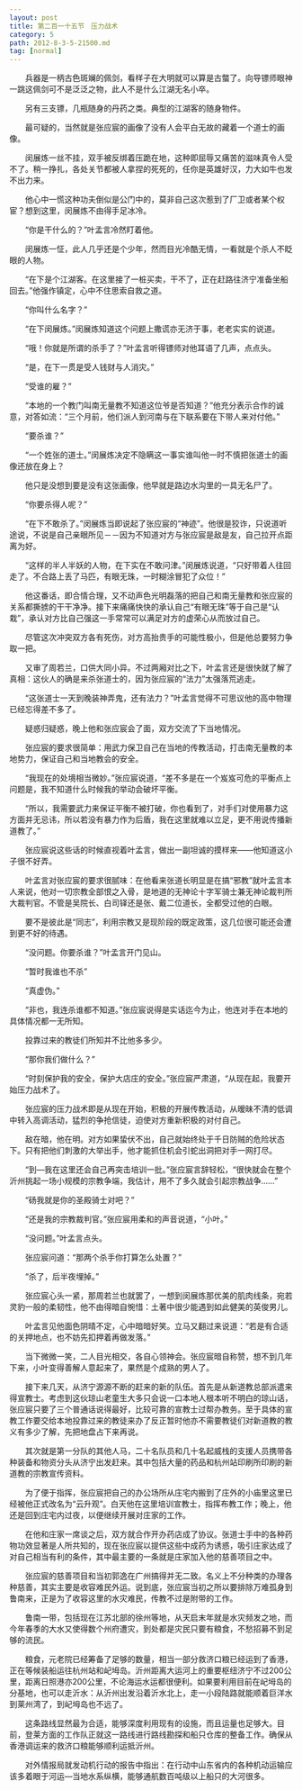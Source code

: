 ```yaml
---
layout: post
title: 第二百一十五节　压力战术
category: 5
path: 2012-8-3-5-21500.md
tag: [normal]
---
```


　　兵器是一柄古色斑斓的佩剑，看样子在大明就可以算是古螫了。向导镖师眼神一跳这佩剑可不是泛泛之物，此人不是什么江湖无名小卒。

　　另有三支镖，几瓶随身的丹药之类。典型的江湖客的随身物件。

　　最可疑的，当然就是张应宸的画像了没有人会平白无故的藏着一个道士的画像。

　　闵展炼一丝不挂，双手被反绑着压跪在地，这种即屈辱又痛苦的滋味真令人受不了。稍一挣扎，各处关节都被人拿捏的死死的，任你是英雄好汉，力大如牛也发不出力来。

　　他心中一慌这种功夫倒似是公门中的，莫非自己这次惹到了厂卫或者某个权宦？想到这里，闵展炼不由得手足冰冷。

　　“你是干什么的？”叶孟言冷然盯着他。

　　闵展炼一怔，此人几乎还是个少年，然而目光冷酷无情，一看就是个杀人不眨眼的人物。

　　“在下是个江湖客。在这里接了一桩买卖，干不了，正在赶路往济宁准备坐船回去。”他强作镇定，心中不住思索自救之道。

　　“你叫什么名字？”

　　“在下闵展炼。”闵展炼知道这个问题上撒谎亦无济于事，老老实实的说道。

　　“哦！你就是所谓的杀手了？”叶孟言听得镖师对他耳语了几声，点点头。

　　“是，在下一贯是受人钱财与人消灾。”

　　“受谁的雇？”

　　“本地的一个教门叫南无量教不知道这位爷是否知道？”他充分表示合作的诚意，对答如流：“三个月前，他们派人到河南与在下联系要在下带人来对付他。”

　　“要杀谁？”

　　“一个姓张的道士。”闵展炼决定不隐瞒这一事实谁叫他一时不慎把张道士的画像还放在身上？

　　他只是没想到要是没有这张画像，他早就是路边水沟里的一具无名尸了。

　　“你要杀得人呢？”

　　“在下不敢杀了。”闵展炼当即说起了张应宸的“神迹”。他很是狡诈，只说道听途说，不说是自己亲眼所见－－因为不知道对方与张应宸是敌是友，自己拉开点距离为好。

　　“这样的半人半妖的人物，在下实在不敢问津。”闵展炼说道，“只好带着人往回走了。不合路上丢了马匹，有眼无珠，一时糊涂冒犯了众位！”

　　他这番话，即合情合理，又不动声色光明磊落的把自己和南无量教和张应宸的关系都撕掳的干干净净。接下来痛痛快快的承认自己“有眼无珠”等于自己是“认栽”，承认对方比自己强这一手常常可以满足对方的虚荣心从而放过自己。

　　尽管这次冲突双方各有死伤，对方高抬贵手的可能性极小，但是他总要努力争取一把。

　　又审了周若兰，口供大同小异。不过两厢对比之下，叶孟言还是很快就了解了真相：这伙人的确是来杀张道士的，因为张应宸的“法力”太强落荒逃走。

　　“这张道士一天到晚装神弄鬼，还有法力？”叶孟言觉得不可思议他的高中物理已经忘得差不多了。

　　疑惑归疑惑，晚上他和张应宸会了面，双方交流了下当地情况。

　　张应宸的要求很简单：用武力保卫自己在当地的传教活动，打击南无量教的本地势力，保证自己和当地教会的安全。

　　“我现在的处境相当微妙。”张应宸说道，“差不多是在一个岌岌可危的平衡点上问题是，我不知道什么时候我的举动会破坏平衡。

　　“所以，我需要武力来保证平衡不被打破，你也看到了，对手们对使用暴力这方面并无忌讳，所以若没有暴力作为后盾，我在这里就难以立足，更不用说传播新道教了。”

　　张应宸说这些话的时候直视着叶孟言，做出一副坦诚的摸样来――他知道这小子很不好弄。

　　叶孟言对张应宸的要求很腻味：在他看来张道长明显是在搞“邪教”就叶孟言本人来说，他对一切宗教全部恨之入骨，是地道的无神论十字军骑士兼无神论裁判所大裁判官。不管是吴院长、白司铎还是张、戴二位道长，全都受过他的白眼。

　　要不是彼此是“同志”，利用宗教又是现阶段的既定政策，这几位很可能还会遭到更不好的待遇。

　　“没问题。你要杀谁？”叶孟言开门见山。

　　“暂时我谁也不杀”

　　“真虚伪。”

　　“非也，我连杀谁都不知道。”张应宸说得是实话迄今为止，他连对手在本地的具体情况都一无所知。

　　投靠过来的教徒们所知并不比他多多少。

　　“那你我们做什么？”

　　“时刻保护我的安全，保护大店庄的安全。”张应宸严肃道，“从现在起，我要开始压力战术了。

　　张应宸的压力战术即是从现在开始，积极的开展传教活动，从暧昧不清的低调中转入高调活动，猛烈的争抢信徒，迫使对方重新积极的对付自己。

　　敌在暗，他在明。对方如果蛰伏不出，自己就始终处于千日防贼的危险状态下。只有把他们刺激的大举出手，他才能抓住机会引蛇出洞把对手一网打尽。

　　“到―我在这里还会自己再突击培训一批。”张应宸言辞轻松，“很快就会在整个沂州挑起一场小规模的宗教争端，我估计，用不了多久就会引起宗教战争……”

　　“砀我就是你的圣殿骑士对吧？”

　　“还是我的宗教裁判官。”张应宸用柔和的声音说道，“小叶。”

　　“没问题。”叶孟言点头。

　　张应宸问道：“那两个杀手你打算怎么处置？”

　　“杀了，后半夜埋掉。”

　　张应宸心头一紧，那周若兰也就罢了，一想到闵展炼那优美的肌肉线条，宛若灵豹一般的柔韧性，他不由得暗自惋惜：土著中很少能遇到如此健美的英俊男儿。

　　叶孟言见他面色阴晴不定，心中暗暗好笑。立马又翻过来说道：“若是有合适的关押地点，也不妨先扣押着再做发落。”

　　当下微微一笑，二人目光相交，各自心领神会。张应宸暗自称赞，想不到几年下来，小叶变得善解人意起来了，果然是个成熟的男人了。

　　接下来几天，从济宁源源不断的赶来的新的队伍。首先是从新道教总部派遣来得宣教士。考虑到这伙琼山老童生大多只会说一口本地人根本听不明白的琼山话，张应宸只要了三个普通话说得最好，比较可靠的宣教士过帮办教务。至于具体的宣教工作要交给本地投靠过来的教徒来办了反正暂时他亦不需要教徒们对新道教的教义有多少了解，先把地盘占下来再说。

　　其次就是第一分队的其他人马，二十名队员和几十名起威栈的支援人员携带各种装备和物资分头从济宁出发赶来。其中包括大量的药品和杭州站印刷所印刷的新道教的宗教宣传资料。

　　为了便于指挥，张应宸把自己的办公场所从庄宅内搬到了庄外的小庙里这里已经被他正式改名为“云升观”。白天他在这里培训宣教士，指挥布教工作；晚上，他还是回到庄宅内过夜，以便继续开展对庄家的工作。

　　在他和庄家一席谈之后，双方就合作开办药店成了协议。张道士手中的各种药物功效显著是人所共知的，现在张应宸以提供这些中成药为诱惑，吸引庄家达成了对自己相当有利的条件，其中最主要的一条就是庄家加入他的慈善项目之中。

　　张应宸的慈善项目和当初郭逸在广州搞得并无二致。名义上不分种类的办理各种慈善，其实主要是收容难民外运。说到底，张应宸当初之所以要排除万难孤身到鲁南来，正是为了收容这里的水灾难民，传教不过是附带的工作。

　　鲁南一带，包括现在江苏北部的徐州等地，从天启末年就是水灾频发之地，而今年春季的大水又使得数个州府遭灾，到处都是灾民只要有粮食，不愁招募不到足够的流民。

　　粮食，元老院已经筹备了足够的数量，相当一部分救济口粮已经运到了香港，正在等候装船运往杭州站和屺坶岛。沂州距离大运河上的重要枢纽济宁不过200公里，距离日照港亦200公里，不论海运水运都很便利。如果要利用目前在屺坶岛的分基地，也可以走沂水：从沂州出发沿着沂水北上，走一小段陆路就能顺着巨洋水到莱州湾了，到屺坶岛也不远了。

　　这条路线显然最为合适，能够深度利用现有的设施，而且运量也足够大。目前，登莱方面的工作队正就这一路线进行路线勘探和船只仓库的整备工作。确保从香港调运来的救济口粮能够顺利运抵沂州。

　　对外情报局就发动机行动的报告中指出：在行动中山东省内的各种机动运输应该多着眼于河运―当地水系纵横，能够通航数百吨级以上船只的大河很多。